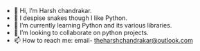 - 👋 Hi, I’m Harsh chandrakar.
- 👀 I despise snakes though I like Python.
- 🌱 I’m currently learning Python and its various libraries.
- 💞️ I’m looking to collaborate on python projects.
- 📫 How to reach me: email- theharshchandrakar@outlook.com

<!---
Rikashiii/Rikashiii is a ✨ special ✨ repository because its `README.md` (this file) appears on your GitHub profile.
You can click the Preview link to take a look at your changes.
--->

